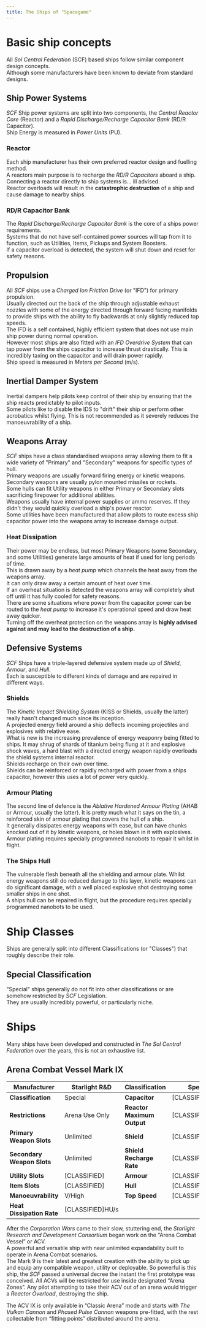 ```yaml
---
title: The Ships of "Spacegame"
---
```

# Basic ship concepts
All *Sol Central Federation* (SCF) based ships follow similar component design concepts.  
Although some manufacturers have been known to deviate from standard designs.

## Ship Power Systems
*SCF* Ship power systems are split into two components, the *Central Reactor Core* (Reactor) and a *Rapid Discharge/Recharge Capacitor Bank* (RD/R Capacitor).  
Ship Energy is measured in *Power Units* (PU).
### Reactor
Each ship manufacturer has their own preferred reactor design and fuelling method.  
A reactors main purpose is to recharge the *RD/R Capacitors* aboard a ship.  
Connecting a reactor directly to ship systems is... ill advised.  
Reactor overloads will result in the **catastrophic destruction** of a ship and cause damage to nearby ships.
### RD/R Capacitor Bank
The *Rapid Discharge/Recharge Capacitor Bank* is the core of a ships power requirements.  
Systems that do not have self-contained power sources will tap from it to function, such as Utilities, Items, Pickups and System Boosters.  
If a capacitor overload is detected, the system will shut down and reset for safety reasons.

## Propulsion
All *SCF* ships use a *Charged Ion Friction Drive* (or "IFD") for primary propulsion.  
Usually directed out the back of the ship through adjustable exhaust nozzles with some of the energy directed through forward facing manifolds to provide ships with the ability to fly backwards at only slightly reduced top speeds.  
The IFD is a self contained, highly efficient system that does not use main ship power during normal operation.  
However most ships are also fitted with an *IFD Overdrive System* that can tap power from the ships capacitor to increase thrust drastically. This is incredibly taxing on the capacitor and will drain power rapidly.  
Ship speed is measured in *Meters per Second* (m/s).

## Inertial Damper System
Inertial dampers help pilots keep control of their ship by ensuring that the ship reacts predictably to pilot inputs.  
Some pilots like to disable the IDS to "drift" their ship or perform other acrobatics whilst flying. This is not recommended as it severely reduces the manoeuvrability of a ship.

## Weapons Array
*SCF* ships have a class standardised weapons array allowing them to fit a wide variety of "Primary" and "Secondary" weapons for specific types of hull.  
Primary weapons are usually forward firing energy or kinetic weapons.  
Secondary weapons are usually pylon mounted missiles or rockets.  
Some hulls can fit Utility weapons in either Primary or Secondary slots sacrificing firepower for additional abilities.  
Weapons usually have internal power supplies or ammo reserves. If they didn't they would quickly overload a ship's power reactor.  
Some utilities have been manufactured that allow pilots to route excess ship capacitor power into the weapons array to increase damage output.
### Heat Dissipation
Their power may be endless, but most Primary Weapons (some Secondary, and some Utilities) generate large amounts of heat if used for long periods of time.  
This is drawn away by a *heat pump* which channels the heat away from the weapons array.  
It can only draw away a certain amount of heat over time.  
If an overheat situation is detected the weapons array will completely shut off until it has fully cooled for safety reasons.  
There are some situations where power from the capacitor power can be routed to the *heat pump* to increase it's operational speed and draw heat away quicker.  
Turning off the overheat protection on the weapons array is **highly advised against and may lead to the destruction of a ship.**

## Defensive Systems
*SCF* Ships have a triple-layered defensive system made up of *Shield*, *Armour*, and *Hull*.  
Each is susceptible to different kinds of damage and are repaired in different ways.
### Shields
The *Kinetic Impact Shielding System* (KISS or Shields, usually the latter) really hasn't changed much since its inception.  
A projected energy field around a ship deflects incoming projectiles and explosives with relative ease.  
What is new is the increasing prevalence of energy weaponry being fitted to ships. It may shrug of shards of titanium being flung at it and explosive shock waves, a hard blast with a directed energy weapon rapidly overloads the shield systems internal reactor.  
Shields recharge on their own over time.  
Shields can be reinforced or rapidly recharged with power from a ships capacitor, however this uses a lot of power very quickly.
### Armour Plating
The second line of defence is the *Ablative Hardened Armour Plating* (AHAB or Armour, usually the latter). It is pretty much what it says on the tin, a reinforced skin of armour plating that covers the hull of a ship.  
It generally dissipates energy weapons with ease, but can have chunks knocked out of it by kinetic weapons, or holes blown in it with explosives.  
Armour plating requires specially programmed nanobots to repair it whilst in flight.
### The Ships Hull
The vulnerable flesh beneath all the shielding and armour plate. Whilst energy weapons still do reduced damage to this layer, kinetic weapons can do significant damage, with a well placed explosive shot destroying some smaller ships in one shot.  
A ships hull can be repaired in flight, but the procedure requires specially programmed nanobots to be used.

# Ship Classes
Ships are generally split into different Classifications (or "Classes") that roughly describe their role.
## Special Classification
"Special" ships generally do not fit into other classifications or are somehow restricted by *SCF* Legislation.  
They are usually incredibly powerful, or particularly niche.

# Ships
Many ships have been developed and constructed in *The Sol Central Federation* over the years, this is not an exhaustive list.
## Arena Combat Vessel Mark IX

Manufacturer| Starlight R&D | Classification | Special
-|-|-|-
**Classification** | Special | **Capacitor** | [CLASSIFIED]PU
**Restrictions** | Arena Use Only | **Reactor Maximum Output** | [CLASSIFIED]PU/s
**Primary Weapon Slots** | Unlimited | **Shield** | [CLASSIFIED]DU
**Secondary Weapon Slots** | Unlimited | **Shield Recharge Rate** | [CLASSIFIED]DU/s
**Utility Slots** | [CLASSIFIED] | **Armour** | [CLASSIFIED]DU
**Item Slots** | [CLASSIFIED] | **Hull** | [CLASSIFIED]DU
**Manoeuvrability** | V/High | **Top Speed** | [CLASSIFIED]m/s
**Heat Dissipation Rate** | [CLASSIFIED]HU/s | 

After the *Corporation Wars* came to their slow, stuttering end, the *Starlight Research and Development Consortium* began work on the “Arena Combat Vessel” or ACV.  
A powerful and versatile ship with near unlimited expandability built to operate in Arena Combat scenarios.  
The Mark 9 is their latest and greatest creation with the ability to pick up and equip any compatible weapon, utility or deployable. So powerful is this ship, the *SCF* passed a universal decree the instant the first prototype was conceived. All ACVs will be restricted for use inside designated “Arena Zones”. Any pilot attempting to take their ACV out of an arena would trigger a *Reactor Overload*, destroying the ship.

The ACV IX is only available in “Classic Arena” mode and starts with *The Vulkan Cannon* and *Phased Pulse Cannon* weapons pre-fitted, with the rest collectable from “fitting points” distributed around the arena.
<!--stackedit_data:
eyJwcm9wZXJ0aWVzIjoiZXh0ZW5zaW9uczpcbiAgcHJlc2V0Oi
BnZm1cbiIsImhpc3RvcnkiOlstMTYwODI3NDY1OSwxNjA1MzA3
MjIxLC00NzI5NTkzNjQsMTk3Nzc2MjA2MiwxMTkzMDEyNzY0LC
0xMDM0MDI1OTE3XX0=
-->